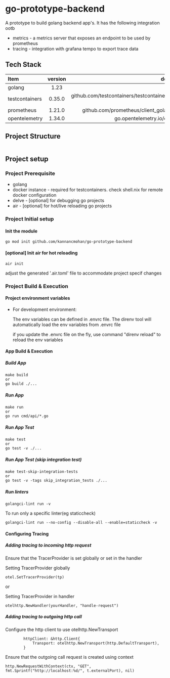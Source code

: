 # go-prototype-backend
A prototype to build golang backend app's. It has the following integration ootb
* metrics - a metrics server that exposes an endpoint to be used by prometheus
* tracing - integration with grafana tempo to export trace data



## Tech Stack 
| Item                                       | version      | desc                                                |
| :----------------------------------------- | :----------: | --------------------------------------------------: |
| golang                                     |   1.23       |                                                     |
| testcontainers                             |   0.35.0     |  github.com/testcontainers/testcontainers-go        |
| prometheus                                 |   1.21.0     |  github.com/prometheus/client_golang                |
| opentelemetry                              |   1.34.0     |  go.opentelemetry.io/otel                           |

## Project Structure
```

```
## Project setup 

### Project Prerequisite 
* golang
* docker instance - required for testcontainers. check shell.nix for remote docker configuration
* delve - [optional] for debugging go projects
* air - [optional] for hot/live reloading go projects

### Project Initial setup

#### Init the module 
```
go mod init github.com/kannancmohan/go-prototype-backend
```

#### [optional] Init air for hot reloading
```
air init
```
adjust the generated '.air.toml' file to accommodate project specif changes

### Project Build & Execution

#### Project environment variables 

* For development environment:

     The env variables can be defined in .envrc file. The direnv tool will automatically load the env variables from .envrc file
     
     if you update the .envrc file on the fly, use command "direnv reload" to reload the env variables

#### App Build & Execution

##### Build App
```
make build
or
go build ./...
```

##### Run App
```
make run
or
go run cmd/api/*.go
```

##### Run App Test
```
make test
or
go test -v ./...
```

##### Run App Test (skip integration test)
```
make test-skip-integration-tests
or
go test -v -tags skip_integration_tests ./...
```
##### Run linters
```
golangci-lint run -v
```

To run only a specific linter(eg staticcheck)
```
golangci-lint run --no-config --disable-all --enable=staticcheck -v
```


#### Configuring Tracing 
##### Adding tracing to incoming http request 
Ensure that the TracerProvider is set globally or set in the handler 

Setting TracerProvider globally 
```
otel.SetTracerProvider(tp)
```

or

Setting TracerProvider in handler
```
otelhttp.NewHandler(yourHandler, "handle-request")
```

##### Adding tracing to outgoing http call
Configure the http client to use otelhttp.NewTransport 
```
		httpClient: &http.Client{
			Transport: otelhttp.NewTransport(http.DefaultTransport),
		}
```

Ensure that the outgoing call request is created using context 
```
http.NewRequestWithContext(ctx, "GET", fmt.Sprintf("http://localhost:%d/", t.externalPort), nil)
```
